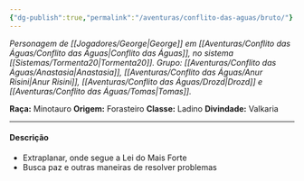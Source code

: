 ```yaml
---
{"dg-publish":true,"permalink":"/aventuras/conflito-das-aguas/bruto/"}
---
```


*Personagem de [[Jogadores/George\|George]] em [[Aventuras/Conflito das Águas/Conflito das Águas\|Conflito das Águas]], no sistema [[Sistemas/Tormenta20\|Tormenta20]].*
*Grupo: [[Aventuras/Conflito das Águas/Anastasia\|Anastasia]], [[Aventuras/Conflito das Águas/Anur Risini\|Anur Risini]], [[Aventuras/Conflito das Águas/Drozd\|Drozd]] e [[Aventuras/Conflito das Águas/Tomas\|Tomas]].*

**Raça:** Minotauro
**Origem:** Forasteiro
**Classe:** Ladino
**Divindade:** Valkaria

---
#### Descrição
- Extraplanar, onde segue a Lei do Mais Forte
- Busca paz e outras maneiras de resolver problemas